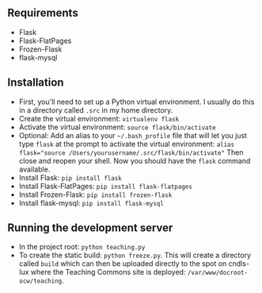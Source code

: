 Requirements
------------
* Flask
* Flask-FlatPages
* Frozen-Flask
* flask-mysql

Installation
------------
* First, you'll need to set up a Python virtual environment. I usually do this in a directory called ``.src`` in my home directory.
* Create the virtual environment: ``virtualenv flask``
* Activate the virtual environment: ``source flask/bin/activate``
* Optional: Add an alias to your ``~/.bash_profile`` file that will let you just type ``flask`` at the prompt to activate the virtual environment: ``alias flask="source /Users/yourusername/.src/flask/bin/activate"`` Then close and reopen your shell. Now you should have the ``flask`` command available.
* Install Flask: ``pip install flask``
* Install Flask-FlatPages: ``pip install flask-flatpages``
* Install Frozen-Flask: ``pip install frozen-flask``
* Install flask-mysql: ``pip install flask-mysql``

Running the development server
------------------------------
* In the project root: ``python teaching.py``
* To create the static build: ``python freeze.py``. This will create a directory called ``build`` which can then be uploaded directly to the spot on cndls-lux where the Teaching Commons site is deployed: ``/var/www/docroot-ocw/teaching``.